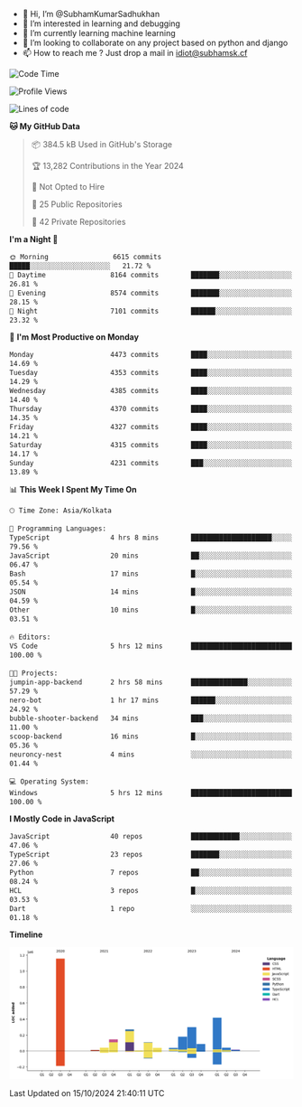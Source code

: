 - 👋 Hi, I’m @SubhamKumarSadhukhan
- 👀 I’m interested in learning and debugging
- 🌱 I’m currently learning machine learning
- 💞️ I’m looking to collaborate on any project based on python and django
- 📫 How to reach me ?
      Just drop a mail in idiot@subhamsk.cf

<!---
SubhamKumarSadhukhan/SubhamKumarSadhukhan is a ✨ special ✨ repository because its `README.md` (this file) appears on your GitHub profile.
You can click the Preview link to take a look at your changes.
--->


<!--START_SECTION:waka-->
![Code Time](http://img.shields.io/badge/Code%20Time-2%2C559%20hrs%2010%20mins-blue)

![Profile Views](http://img.shields.io/badge/Profile%20Views-0-blue)

![Lines of code](https://img.shields.io/badge/From%20Hello%20World%20I%27ve%20Written-2.8%20million%20lines%20of%20code-blue)

**🐱 My GitHub Data** 

> 📦 384.5 kB Used in GitHub's Storage 
 > 
> 🏆 13,282 Contributions in the Year 2024
 > 
> 🚫 Not Opted to Hire
 > 
> 📜 25 Public Repositories 
 > 
> 🔑 42 Private Repositories 
 > 
**I'm a Night 🦉** 

```text
🌞 Morning                6615 commits        █████░░░░░░░░░░░░░░░░░░░░   21.72 % 
🌆 Daytime                8164 commits        ███████░░░░░░░░░░░░░░░░░░   26.81 % 
🌃 Evening                8574 commits        ███████░░░░░░░░░░░░░░░░░░   28.15 % 
🌙 Night                  7101 commits        ██████░░░░░░░░░░░░░░░░░░░   23.32 % 
```
📅 **I'm Most Productive on Monday** 

```text
Monday                   4473 commits        ████░░░░░░░░░░░░░░░░░░░░░   14.69 % 
Tuesday                  4353 commits        ████░░░░░░░░░░░░░░░░░░░░░   14.29 % 
Wednesday                4385 commits        ████░░░░░░░░░░░░░░░░░░░░░   14.40 % 
Thursday                 4370 commits        ████░░░░░░░░░░░░░░░░░░░░░   14.35 % 
Friday                   4327 commits        ████░░░░░░░░░░░░░░░░░░░░░   14.21 % 
Saturday                 4315 commits        ████░░░░░░░░░░░░░░░░░░░░░   14.17 % 
Sunday                   4231 commits        ███░░░░░░░░░░░░░░░░░░░░░░   13.89 % 
```


📊 **This Week I Spent My Time On** 

```text
🕑︎ Time Zone: Asia/Kolkata

💬 Programming Languages: 
TypeScript               4 hrs 8 mins        ████████████████████░░░░░   79.56 % 
JavaScript               20 mins             ██░░░░░░░░░░░░░░░░░░░░░░░   06.47 % 
Bash                     17 mins             █░░░░░░░░░░░░░░░░░░░░░░░░   05.54 % 
JSON                     14 mins             █░░░░░░░░░░░░░░░░░░░░░░░░   04.59 % 
Other                    10 mins             █░░░░░░░░░░░░░░░░░░░░░░░░   03.51 % 

🔥 Editors: 
VS Code                  5 hrs 12 mins       █████████████████████████   100.00 % 

🐱‍💻 Projects: 
jumpin-app-backend       2 hrs 58 mins       ██████████████░░░░░░░░░░░   57.29 % 
nero-bot                 1 hr 17 mins        ██████░░░░░░░░░░░░░░░░░░░   24.92 % 
bubble-shooter-backend   34 mins             ███░░░░░░░░░░░░░░░░░░░░░░   11.00 % 
scoop-backend            16 mins             █░░░░░░░░░░░░░░░░░░░░░░░░   05.36 % 
neuroncy-nest            4 mins              ░░░░░░░░░░░░░░░░░░░░░░░░░   01.44 % 

💻 Operating System: 
Windows                  5 hrs 12 mins       █████████████████████████   100.00 % 
```

**I Mostly Code in JavaScript** 

```text
JavaScript               40 repos            ████████████░░░░░░░░░░░░░   47.06 % 
TypeScript               23 repos            ███████░░░░░░░░░░░░░░░░░░   27.06 % 
Python                   7 repos             ██░░░░░░░░░░░░░░░░░░░░░░░   08.24 % 
HCL                      3 repos             █░░░░░░░░░░░░░░░░░░░░░░░░   03.53 % 
Dart                     1 repo              ░░░░░░░░░░░░░░░░░░░░░░░░░   01.18 % 
```



**Timeline**

![Lines of Code chart](https://raw.githubusercontent.com/SubhamKumarSadhukhan/SubhamKumarSadhukhan/main/assets/bar_graph.png)


 Last Updated on 15/10/2024 21:40:11 UTC
<!--END_SECTION:waka-->
